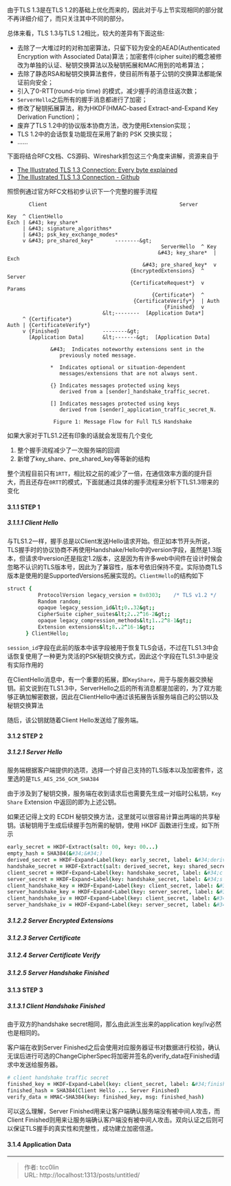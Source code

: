 # 

由于TLS 1.3是在TLS 1.2的基础上优化而来的，因此对于与上节实现相同的部分就不再详细介绍了，而只关注其中不同的部分。

总体来看，TLS 1.3与TLS 1.2相比，较大的差异有下面这些:

* 去除了一大堆过时的对称加密算法，只留下较为安全的AEAD(Authenticated Encryption with Associated Data)算法；加密套件(cipher suite)的概念被修改为单独的认证、秘钥交换算法以及秘钥拓展和MAC用到的哈希算法；
* 去除了静态RSA和秘钥交换算法套件，使目前所有基于公钥的交换算法都能保证前向安全；
* 引入了0-RTT(round-trip time) 的模式，减少握手的消息往返次数；
* `ServerHello`之后所有的握手消息都进行了加密；
* 修改了秘钥拓展算法，称为HKDF(HMAC-based Extract-and-Expand Key Derivation Function)；
* 废弃了TLS 1.2中的协议版本协商方法，改为使用Extension实现；
* TLS 1.2中的会话恢复功能现在采用了新的 PSK 交换实现；
* ……

下面将结合RFC文档、CS源码、Wireshark抓包这三个角度来讲解，资源来自于

* [The Illustrated TLS 1.3 Connection: Every byte explained](https://tls13.ulfheim.net/)
* [The Illustrated TLS 1.3 Connection - Github](https://github.com/syncsynchalt/illustrated-tls13)

照惯例通过官方RFC文档初步认识下一个完整的握手流程

```
       Client                                           Server

Key  ^ ClientHello
Exch | &#43; key_share*
     | &#43; signature_algorithms*
     | &#43; psk_key_exchange_modes*
     v &#43; pre_shared_key*       --------&gt;
                                                  ServerHello  ^ Key
                                                 &#43; key_share*  | Exch
                                            &#43; pre_shared_key*  v
                                        {EncryptedExtensions}  ^  Server
                                        {CertificateRequest*}  v  Params
                                               {Certificate*}  ^
                                         {CertificateVerify*}  | Auth
                                                   {Finished}  v
                               &lt;--------  [Application Data*]
     ^ {Certificate*}
Auth | {CertificateVerify*}
     v {Finished}              --------&gt;
       [Application Data]      &lt;-------&gt;  [Application Data]

              &#43;  Indicates noteworthy extensions sent in the
                 previously noted message.

              *  Indicates optional or situation-dependent
                 messages/extensions that are not always sent.

              {} Indicates messages protected using keys
                 derived from a [sender]_handshake_traffic_secret.

              [] Indicates messages protected using keys
                 derived from [sender]_application_traffic_secret_N.

               Figure 1: Message Flow for Full TLS Handshake
```

如果大家对于TLS1.2还有印象的话就会发现有几个变化

1. 整个握手流程减少了一次服务端的回调
2. 新增了key\_share、pre\_shared\_key等等新的结构

整个流程目前只有`1RTT`，相比较之前的减少了一倍，在通信效率方面的提升巨大，而且还存在`0RTT`的模式，下面就通过具体的握手流程来分析下TLS1.3带来的变化

#### 3.1.1 STEP 1

##### 3.1.1.1 Client Hello

与TLS1.2一样，握手总是以Client发送Hello请求开始。但正如本节开头所说，TLS握手时的协议协商不再使用Handshake/Hello中的version字段，虽然是1.3版本，但请求中version还是指定1.2版本，这是因为有许多web中间件在设计时候会忽略不认识的TLS版本号，因此为了兼容性，版本号依旧保持不变。实际协商TLS版本是使用的是SupportedVersions拓展实现的。`ClientHello`的结构如下

```coffee
struct {
          ProtocolVersion legacy_version = 0x0303;    /* TLS v1.2 */
          Random random;
          opaque legacy_session_id&lt;0..32&gt;;
          CipherSuite cipher_suites&lt;2..2^16-2&gt;;
          opaque legacy_compression_methods&lt;1..2^8-1&gt;;
          Extension extensions&lt;8..2^16-1&gt;;
      } ClientHello;
```

`session_id`字段在此前的版本中该字段被用于恢复TLS会话，不过在TLS1.3中会话恢复使用了一种更为灵活的PSK秘钥交换方式，因此这个字段在TLS1.3中是没有实际作用的

在ClientHello消息中，有一个重要的拓展，即`KeyShare`，用于与服务器交换秘钥。前文说到在TLS1.3中，ServerHello之后的所有消息都是加密的，为了双方能够正确加解密数据，因此在ClientHello中通过该拓展告诉服务端自己的公钥以及秘钥交换算法

随后，该公钥就随着Client Hello发送给了服务端。

#### 3.1.2 STEP 2

##### 3.1.2.1 Server Hello

服务端根据客户端提供的选项，选择一个好自己支持的TLS版本以及加密套件，这里选的是`TLS_AES_256_GCM_SHA384`

由于涉及到了秘钥交换，服务端在收到请求后也需要先生成一对临时公私钥，`Key Share` Extension 中返回的即为上述公钥。

如果还记得上文的 ECDH 秘钥交换方法，这里就可以很容易计算出两端的共享秘钥。该秘钥用于生成后续握手包所需的秘钥，使用 HKDF 函数进行生成，如下所示

```coffee
early_secret = HKDF-Extract(salt: 00, key: 00...)
empty_hash = SHA384(&#34;&#34;)
derived_secret = HKDF-Expand-Label(key: early_secret, label: &#34;derived&#34;, ctx: empty_hash, len: 48)
handshake_secret = HKDF-Extract(salt: derived_secret, key: shared_secret)
client_secret = HKDF-Expand-Label(key: handshake_secret, label: &#34;c hs traffic&#34;, ctx: hello_hash, len: 48)
server_secret = HKDF-Expand-Label(key: handshake_secret, label: &#34;s hs traffic&#34;, ctx: hello_hash, len: 48)
client_handshake_key = HKDF-Expand-Label(key: client_secret, label: &#34;key&#34;, ctx: &#34;&#34;, len: 32)
server_handshake_key = HKDF-Expand-Label(key: server_secret, label: &#34;key&#34;, ctx: &#34;&#34;, len: 32)
client_handshake_iv = HKDF-Expand-Label(key: client_secret, label: &#34;iv&#34;, ctx: &#34;&#34;, len: 12)
server_handshake_iv = HKDF-Expand-Label(key: server_secret, label: &#34;iv&#34;, ctx: &#34;&#34;, len: 12)
```

##### 3.1.2.2 Server Encrypted Extensions

##### 3.1.2.3 Server Certificate

##### 3.1.2.4 Server Certificate Verify

##### 3.1.2.5 Server Handshake Finished

#### 3.1.3 STEP 3

##### 3.1.3.1 Client Handshake Finished

由于双方的handshake secret相同，那么由此派生出来的application key/iv必然也是相同的。

客户端在收到Server Finished之后会使用对应服务器证书对数据进行校验，确认无误后进行可选的ChangeCipherSpec将加密并签名的verify\_data在Finished请求中发送给服务器。

```coffee
# client handshake traffic secret
finished_key = HKDF-Expand-Label(key: client_secret, label: &#34;finished&#34;, ctx: &#34;&#34;, len: 32)
finished_hash = SHA384(Client Hello ... Server Finished)
verify_data = HMAC-SHA384(key: finished_key, msg: finished_hash)
```

可以这么理解，Server Finished用来让客户端确认服务端没有被中间人攻击，而Client Finished则用来让服务端确认客户端没有被中间人攻击。双向认证之后则可以保证TLS握手的真实性和完整性，成功建立加密信道。

#### 3.1.4 Application Data


---

> 作者: tcc0lin  
> URL: http://localhost:1313/posts/untitled/  

